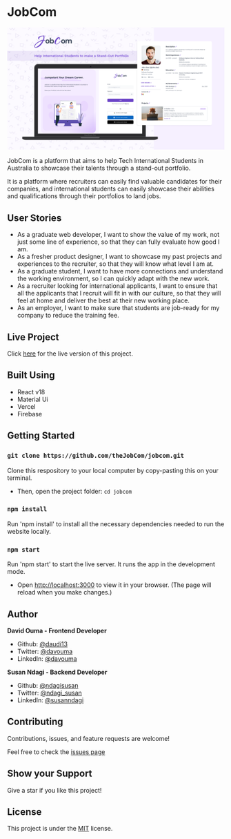 # JobCom

<p align="center">
  <a href="https://jobcom.vercel.app/" target="_blank"><img src="./public/thumbnail.png" alt="jobcom-thumbnail"></a>
</p>

JobCom is a platform that aims to help Tech International Students in Australia to showcase their talents through a stand-out portfolio. 

It is a platform where recruiters can easily find valuable candidates for their companies, and international students can easily showcase their abilities and qualifications through their portfolios to land jobs.

## User Stories

- As a graduate web developer, I want to show the value of my work, not just some line of experience, so that they can fully evaluate how good I am.
- As a fresher product designer, I want to showcase my past projects and experiences to the recruiter, so that they will know what level I am at.
- As a graduate student, I want to have more connections and understand the working environment, so I can quickly adapt with the new work.
- As a recruiter looking for international applicants, I want to ensure that all the applicants that I recruit will fit in with our culture, so that they will feel at home and deliver the best at their new working place.
- As an employer, I want to make sure that students are job-ready for my company to reduce the training fee.

## Live Project

Click [here](https://jobcom.vercel.app/) for the live version of this project.

## Built Using
- React v18
- Material Ui
- Vercel
- Firebase

## Getting Started
### `git clone https://github.com/theJobCom/jobcom.git`
Clone this respository to your local computer by copy-pasting this on your terminal.

- Then, open the project folder: `cd jobcom`

### `npm install`

Run 'npm install' to install all the necessary dependencies needed to run the website locally.

### `npm start`

Run 'npm start' to start the live server. It runs the app in the development mode.
- Open [http://localhost:3000](http://localhost:3000) to view it in your browser. (The page will reload when you make changes.)

## Author
**David Ouma - Frontend Developer**
- Github: [@daudi13](https://github.com/daudi13/)
- Twitter: [@davouma](https://twitter.com/daudi13/)
- LinkedIn: [@davouma](https://www.linkedin.com/in/david-owour-ouma/)

**Susan Ndagi - Backend Developer**
- Github: [@ndagisusan](https://github.com/ndagisusan)
- Twitter: [@ndagi_susan](https://twitter.com/ndagi_susan/)
- LinkedIn: [@susanndagi](https://www.linkedin.com/in/susanndagi)

## Contributing
Contributions, issues, and feature requests are welcome!

Feel free to check the [issues page](https://github.com/theJobCom/jobcom/issues)

## Show your Support
Give a star if you like this project!

## License
This project is under the [MIT](./LICENSE) license.